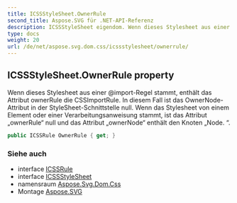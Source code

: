 ```yaml
---
title: ICSSStyleSheet.OwnerRule
second_title: Aspose.SVG für .NET-API-Referenz
description: ICSSStyleSheet eigendom. Wenn dieses Stylesheet aus einer importRegel stammt enthält das Attribut ownerRule die CSSImportRule. In diesem Fall ist das OwnerNodeAttribut in der StyleSheetSchnittstelle null. Wenn das Stylesheet von einem Element oder einer Verarbeitungsanweisung stammt ist das Attribut ownerRule null und das Attribut ownerNode enthält den Knoten Node. .
type: docs
weight: 20
url: /de/net/aspose.svg.dom.css/icssstylesheet/ownerrule/
---
```

## ICSSStyleSheet.OwnerRule property

Wenn dieses Stylesheet aus einer @import-Regel stammt, enthält das Attribut ownerRule die CSSImportRule. In diesem Fall ist das OwnerNode-Attribut in der StyleSheet-Schnittstelle null. Wenn das Stylesheet von einem Element oder einer Verarbeitungsanweisung stammt, ist das Attribut „ownerRule“ null und das Attribut „ownerNode“ enthält den Knoten „Node. “.

```csharp
public ICSSRule OwnerRule { get; }
```

### Siehe auch

* interface [ICSSRule](../../icssrule/)
* interface [ICSSStyleSheet](../)
* namensraum [Aspose.Svg.Dom.Css](../../icssstylesheet/)
* Montage [Aspose.SVG](../../../)


